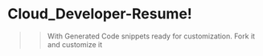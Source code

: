 # Cloud_Developer-Resume!
>> With Generated Code snippets ready for customization. Fork it and customize it 

